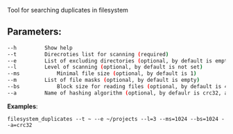Tool for searching duplicates in filesystem

## Parameters:

```bash
--h			Show help
--t			Direcroties list for scanning (required)
--e			List of excluding directories (optional, by default is empty)
--l			Level of scanning (optional, by default is not set)
--ms			Minimal file size (optional, by default is 1)
--m			List of file masks (optional, by default is empty)
--bs			Block size for reading files (optional, by default is 4K)
--a			Name of hashing algorithm (optional, by defaulr is crc32, available& crc32, crc16)
```

**Examples**: 

`filesystem_duplicates --t ~ --e ~/projects --l=3 --ms=1024 --bs=1024 --a=crc32`

